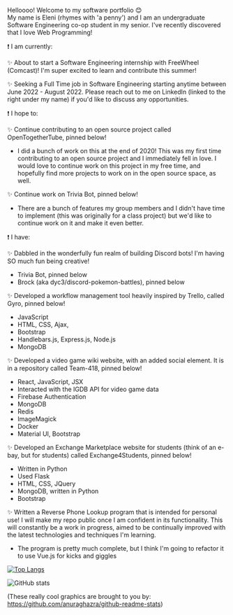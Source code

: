 <!--- ![Eleni's Logo](https://github.com/elenirotsides/My-Personal-Website/blob/dev/src/public/ER_logo.png?raw=true) --->

Helloooo! Welcome to my software portfolio :blush:  
My name is Eleni (rhymes with 'a penny') and I am an undergraduate Software Engineering co-op student in my senior. I've recently discovered that I love Web Programming! 

❗ I am currently:

<!---✨ Working on a snazzy personal website (update: put this on hold for a bit - stay tuned!)--->

✨ About to start a Software Engineering internship with FreeWheel (Comcast)! I'm super excited to learn and contribute this summer!

✨ Seeking a Full Time job in Software Engineering starting anytime between June 2022 - August 2022. Please reach out to me on LinkedIn (linked to the right under my name) if you'd like to discuss any opportunities.

❗ I hope to:

✨ Continue contributing to an open source project called OpenTogetherTube, pinned below!
- I did a bunch of work on this at the end of 2020! This was my first time contributing to an open source project and I immediately fell in love. I would love to continue work on this project in my free time, and hopefully find more projects to work on in the open source space, as well.

✨ Continue work on Trivia Bot, pinned below!
- There are a bunch of features my group members and I didn't have time to implement (this was originally for a class project) but we'd like to continue work on it and make it even better.

❗ I have:

✨ Dabbled in the wonderfully fun realm of building Discord bots! I'm having SO much fun being creative!
- Trivia Bot, pinned below
- Brock (aka dyc3/discord-pokemon-battles), pinned below

✨ Developed a workflow management tool heavily inspired by Trello, called Gyro, pinned below!
- JavaScript
- HTML, CSS, Ajax,
- Bootstrap
- Handlebars.js, Express.js, Node.js
- MongoDB

✨ Developed a video game wiki website, with an added social element. It is in a repository called Team-418, pinned below!
- React, JavaScript, JSX
- Interacted with the IGDB API for video game data
- Firebase Authentication
- MongoDB
- Redis
- ImageMagick
- Docker
- Material UI, Bootstrap

✨ Developed an Exchange Marketplace website for students (think of an e-bay, but for students) called Exchange4Students, pinned below!
- Written in Python
- Used Flask
- HTML, CSS, JQuery
- MongoDB, written in Python
- Bootstrap

✨ Written a Reverse Phone Lookup program that is intended for personal use! I will make my repo public once I am confident in its functionality. This will constantly be a work in progress, aimed to be continually improved with the latest technologies and techniques I'm learning. 
- The program is pretty much complete, but I think I'm going to refactor it to use Vue.js for kicks and giggles

[![Top Langs](https://github-readme-stats.vercel.app/api/top-langs/?username=elenirotsides&langs_count=8&layout=compact&theme=dracula)](https://github.com/anuraghazra/github-readme-stats)

![GitHub stats](https://github-readme-stats.vercel.app/api?username=elenirotsides&count_private=true&theme=dracula&show_icons=true)  

(These really cool graphics are brought to you by: https://github.com/anuraghazra/github-readme-stats)
